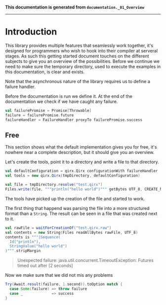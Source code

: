 **This documentation is generated from `documentation._01_Overview`**

---
# Introduction

This library provides multiple features that seamlessly work together, it's
designed for programmers who wish to hook into their compiler at serveral
stages. As such this getting started document touches on the different
subjects to give you an overview of the possibilities.
Before we continue we need to make sure the temporary directory, used to
execute the examples in this documentation, is clear and exists.

Note that the asynchronous nature of the library requires us to define a
failure handler.

Before the documentation is run we define it. At the end of the documentation
we check if we have caught any failure.
```scala
val failurePromise = Promise[Throwable]
failure = failurePromise.future
failureHandler = FailureHandler proxyTo failurePromise.success
```
## Free

This section shows what the default implementation gives you for free, it's
nowhere near a complete description, but it should give you an overview.

Let's create the tools, point it to a directory and write a file to that
directory.

```scala
val defaultConfiguration = qirx.Qirx configurationWith failureHandler
val tools = new qirx.Qirx(tmpDirectory, defaultConfiguration)

val file = tmpDirectory.resolve("test.qirx")
Files.write(file, """println("hello world")""" getBytes UTF_8, CREATE_NEW)
```
The tools have picked up the creation of the file and started to work.

The first thing that happend was parsing the file into a more structured
format than a `String`. The result can be seen in a file that was created
next to it.

```scala
val rawFile = waitForCreationOf("test.qirx.raw")
val contents = new String(Files readAllBytes rawFile, UTF_8)
contents is """|Sequence(
  Id("println"),
  StringValue("hello world")
)""".stripMargin
```
> Unexpected failure: java.util.concurrent.TimeoutException: Futures timed out after [2 seconds]

Now we make sure that we did not mis any problems
```scala
Try(Await.result(failure, 1.second)).toOption match {
  case Some(failure) => throw failure
  case _             => success
}
```
